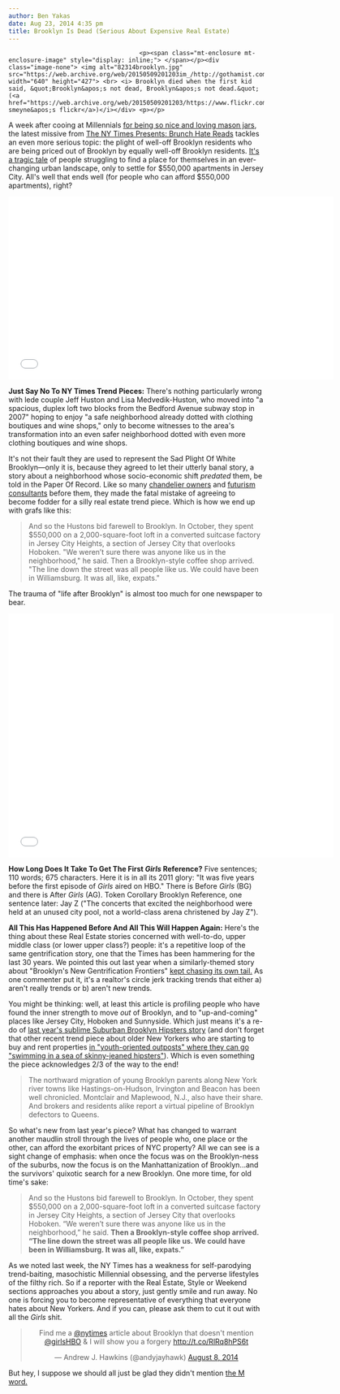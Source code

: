 ```yaml
---
author: Ben Yakas
date: Aug 23, 2014 4:35 pm
title: Brooklyn Is Dead (Serious About Expensive Real Estate)
---
```


	
										<p><span class="mt-enclosure mt-enclosure-image" style="display: inline;"> </span></p><div class="image-none"> <img alt="82314brooklyn.jpg" src="https://web.archive.org/web/20150509201203im_/http://gothamist.com/attachments/byakas/82314brooklyn.jpg" width="640" height="427"> <br> <i> Brooklyn died when the first kid said, &quot;Brooklyn&apos;s not dead, Brooklyn&apos;s not dead.&quot; (<a href="https://web.archive.org/web/20150509201203/https://www.flickr.com/photos/myopenbar/234508613/">rebecca smeyne&apos;s flickr</a>)</i></div> <p></p>

<p>A week after cooing at Millennials <a href="https://web.archive.org/web/20150509201203/http://gothamist.com/2014/08/17/ny_times_weekend_reaches_peak_ny_ti.php">for being so nice and loving mason jars</a>, the latest missive from <a href="https://web.archive.org/web/20150509201203/http://gothamist.com/tags/nytimes">The NY Times Presents: Brunch Hate Reads</a> tackles an even more serious topic: the plight of well-off Brooklyn residents who are being priced out of Brooklyn by equally well-off Brooklyn residents. <a href="https://web.archive.org/web/20150509201203/http://www.nytimes.com/2014/08/24/realestate/moving-out-of-brooklyn-because-of-high-prices.html?partner=rss&amp;emc=rss">It&apos;s a tragic tale</a> of people struggling to find a place for themselves in an ever-changing urban landscape, only to settle for $550,000 apartments in Jersey City. All&apos;s well that ends well (for people who can afford $550,000 apartments), right?</p>

<p><iframe width="640" height="360" src="//web.archive.org/web/20150509201203if_/http://www.youtube.com/embed/rAlTOfl9F2w" frameborder="0" allowfullscreen></iframe></p>

<p><strong>Just Say No To NY Times Trend Pieces:</strong> There&apos;s nothing particularly wrong with lede couple Jeff Huston and Lisa Medvedik-Huston, who moved into &quot;a spacious, duplex loft two blocks from the Bedford Avenue subway stop in 2007&quot; hoping to enjoy &quot;a safe neighborhood already dotted with clothing boutiques and wine shops,&quot; only to become witnesses to the area&apos;s transformation into an even safer neighborhood dotted with even more clothing boutiques and wine shops. </p>

<p>It&apos;s not their fault they are used to represent the Sad Plight Of White Brooklyn&#x2014;only it is, because they agreed to let their utterly banal story, a story about a neighborhood whose socio-economic shift <em>predated</em> them, be told in the Paper Of Record. Like so many <a href="https://web.archive.org/web/20150509201203/http://gothamist.com/2012/08/30/if_you_dont_have_a_chandelier_in_yo.php">chandelier owners</a> and <a href="https://web.archive.org/web/20150509201203/http://gothamist.com/2013/02/16/ny_times_trolls_brooklyn_hipsters_w.php">futurism consultants</a> before them, they made the fatal mistake of agreeing to become fodder for a silly real estate trend piece. Which is how we end up with grafs like this:</p>

<blockquote>And so the Hustons bid farewell to Brooklyn. In October, they spent $550,000 on a 2,000-square-foot loft in a converted suitcase factory in Jersey City Heights, a section of Jersey City that overlooks Hoboken. &quot;We weren&#x2019;t sure there was anyone like us in the neighborhood,&quot; he said. Then a Brooklyn-style coffee shop arrived. &quot;The line down the street was all people like us. We could have been in Williamsburg. It was all, like, expats.&quot;</blockquote>

<p>The trauma of &quot;life after Brooklyn&quot; is almost too much for one newspaper to bear. </p>

<p><iframe width="640" height="480" src="//web.archive.org/web/20150509201203if_/http://www.youtube.com/embed/Bxauqa7rJgI" frameborder="0" allowfullscreen></iframe></p>

<p><strong>How Long Does It Take To Get The First <em>Girls</em> Reference?</strong> Five sentences; 110 words; 675 characters. Here it is in all its 2011 glory: &quot;It was five years before the first episode of <em>Girls</em> aired on HBO.&quot; There is Before <em>Girls</em> (BG) and there is After <em>Girls</em> (AG). Token Corollary Brooklyn Reference, one sentence later: Jay Z (&quot;The concerts that excited the neighborhood were held at an unused city pool, not a world-class arena christened by Jay Z&quot;). </p>

<p><strong>All This Has Happened Before And All This Will Happen Again:</strong> Here&apos;s the thing about these Real Estate stories concerned with well-to-do, upper middle class (or lower upper class?) people: it&apos;s a repetitive loop of the same gentrification story, one that the Times has been hammering for the last 30 years. We pointed this out last year when a similarly-themed story about &quot;Brooklyn&apos;s New Gentrification Frontiers&quot; <a href="https://web.archive.org/web/20150509201203/http://gothamist.com/2013/03/09/ny_times_reportage_on_brooklyn_gent.php">kept chasing its own tail.</a> As one commenter put it, it&apos;s a realtor&apos;s circle jerk tracking trends that either a) aren&apos;t really trends or b) aren&apos;t new trends.</p>

<p>You might be thinking: well, at least this article is profiling people who have found the inner strength to move <em>out</em> of Brooklyn, and to &quot;up-and-coming&quot; places like Jersey City, Hoboken and Sunnyside. Which just means it&apos;s a re-do of <a href="https://web.archive.org/web/20150509201203/http://gothamist.com/2013/02/16/ny_times_trolls_brooklyn_hipsters_w.php">last year&apos;s sublime Suburban Brooklyn Hipsters story</a> (and don&apos;t forget that other recent trend piece about older New Yorkers who are starting to buy and rent properties <a href="https://web.archive.org/web/20150509201203/http://gothamist.com/2014/04/12/adorable_older_nyers_are_encroachin.php">in &quot;youth-oriented outposts&quot; where they can go &quot;swimming in a sea of skinny-jeaned hipsters&quot;</a>). Which is even something the piece acknowledges 2/3 of the way to the end! </p>

<blockquote>The northward migration of young Brooklyn parents along New York river towns like Hastings-on-Hudson, Irvington and Beacon has been well chronicled. Montclair and Maplewood, N.J., also have their share. And brokers and residents alike report a virtual pipeline of Brooklyn defectors to Queens.</blockquote>

<p>So what&apos;s new from last year&apos;s piece? What has changed to warrant another maudlin stroll through the lives of people who, one place or the other, can afford the exorbitant prices of NYC property? All we can see is a sight change of emphasis: when once the focus was on the Brooklyn-ness of the suburbs, now the focus is on the Manhattanization of Brooklyn...and the survivors&apos; quixotic search for a new Brooklyn. One more time, for old time&apos;s sake:</p>

<blockquote>And so the Hustons bid farewell to Brooklyn. In October, they spent $550,000 on a 2,000-square-foot loft in a converted suitcase factory in Jersey City Heights, a section of Jersey City that overlooks Hoboken. &#x201C;We weren&#x2019;t sure there was anyone like us in the neighborhood,&#x201D; he said. <strong>Then a Brooklyn-style coffee shop arrived. &#x201C;The line down the street was all people like us. We could have been in Williamsburg. It was all, like, expats.&#x201D;</strong></blockquote>

<p>As we noted last week, the NY Times has a weakness for self-parodying trend-baiting, masochistic Millennial obsessing, and the perverse lifestyles of the filthy rich. So if a reporter with the Real Estate, Style or Weekend sections approaches you about a story, just gently smile and run away. No one is forcing you to become representative of everything that everyone hates about New Yorkers. And if you can, please ask them to cut it out with all the <em>Girls</em> shit.</p>

<center><blockquote class="twitter-tweet" lang="en"><p>Find me a <a href="https://web.archive.org/web/20150509201203/https://twitter.com/nytimes">@nytimes</a> article about Brooklyn that doesn&apos;t mention <a href="https://web.archive.org/web/20150509201203/https://twitter.com/girlsHBO">@girlsHBO</a> &amp; I will show you a forgery <a href="https://web.archive.org/web/20150509201203/http://t.co/RlRq8hPS6t">http://t.co/RlRq8hPS6t</a></p>&#x2014; Andrew J. Hawkins (@andyjayhawk) <a href="https://web.archive.org/web/20150509201203/https://twitter.com/andyjayhawk/statuses/497770956866080768">August 8, 2014</a></blockquote>
<script async src="//web.archive.org/web/20150509201203js_/http://platform.twitter.com/widgets.js" charset="utf-8"></script></center>

<p>But hey, I suppose we should all just be glad they didn&apos;t mention <a href="https://web.archive.org/web/20150509201203/http://gothamist.com/tags/millennials">the M word.</a><br>
</p>					
										
									
				
